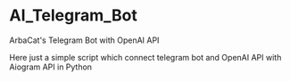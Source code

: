 # AI_Telegram_Bot
ArbaCat's Telegram Bot with OpenAI API

Here just a simple script which connect telegram bot and OpenAI API with Aiogram API in Python 
